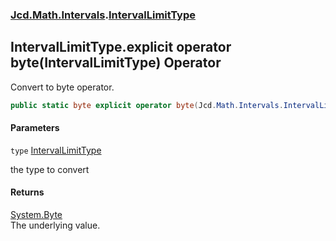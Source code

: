 ### [Jcd.Math.Intervals](Jcd.Math.Intervals.md 'Jcd.Math.Intervals').[IntervalLimitType](Jcd.Math.Intervals.IntervalLimitType.md 'Jcd.Math.Intervals.IntervalLimitType')

## IntervalLimitType.explicit operator byte(IntervalLimitType) Operator

Convert to byte operator.

```csharp
public static byte explicit operator byte(Jcd.Math.Intervals.IntervalLimitType type);
```
#### Parameters

<a name='Jcd.Math.Intervals.IntervalLimitType.op_Explicitbyte(Jcd.Math.Intervals.IntervalLimitType).type'></a>

`type` [IntervalLimitType](Jcd.Math.Intervals.IntervalLimitType.md 'Jcd.Math.Intervals.IntervalLimitType')

the type to convert

#### Returns
[System.Byte](https://docs.microsoft.com/en-us/dotnet/api/System.Byte 'System.Byte')  
The underlying value.